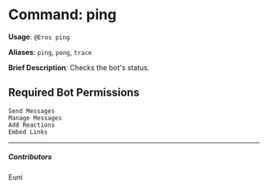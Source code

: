 # Command: ping


**Usage**: `@Eros ping `

**Aliases**: `ping`, `pong`, `trace`

**Brief Description**: Checks the bot's status.



## Required Bot Permissions

```
Send Messages
Manage Messages
Add Reactions
Embed Links
```


---

##### Contributors


Euni
